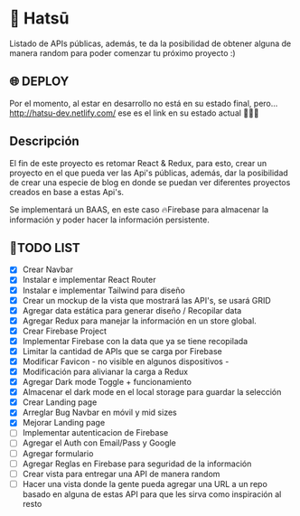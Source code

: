 # 🎴 Hatsū

Listado de APIs públicas, además, te da la posibilidad de obtener alguna de manera random para poder comenzar tu próximo proyecto :)

## 🌐 DEPLOY

Por el momento, al estar en desarrollo no está en su estado final, pero...
http://hatsu-dev.netlify.com/ ese es el link en su estado actual 🐛🐛🐛

## Descripción

El fin de este proyecto es retomar React & Redux, para esto, crear un proyecto en el que pueda ver las Api's públicas, además, dar la posibilidad de crear una especie de blog en donde se puedan ver diferentes proyectos creados en base a estas Api's.

Se implementará un BAAS, en este caso 🔥Firebase para almacenar la información y poder hacer la información persistente.

## 📜TODO LIST

- [x] Crear Navbar
- [x] Instalar e implementar React Router
- [x] Instalar e implementar Tailwind para diseño
- [x] Crear un mockup de la vista que mostrará las API's, se usará GRID
- [x] Agregar data estática para generar diseño / Recopilar data
- [x] Agregar Redux para manejar la información en un store global.
- [x] Crear Firebase Project
- [x] Implementar Firebase con la data que ya se tiene recopilada
- [x] Limitar la cantidad de APIs que se carga por Firebase
- [x] Modificar Favicon - no visible en algunos dispositivos -
- [x] Modificación para alivianar la carga a Redux
- [x] Agregar Dark mode Toggle + funcionamiento
- [x] Almacenar el dark mode en el local storage para guardar la selección
- [x] Crear Landing page
- [x] Arreglar Bug Navbar en móvil y mid sizes
- [x] Mejorar Landing page
- [ ] Implementar autenticacion de Firebase
- [ ] Agregar el Auth con Email/Pass y Google
- [ ] Agregar formulario
- [ ] Agregar Reglas en Firebase para seguridad de la información
- [ ] Crear vista para entregar una API de manera random
- [ ] Hacer una vista donde la gente pueda agregar una URL a un repo basado en alguna de estas API para que les sirva como inspiración al resto
